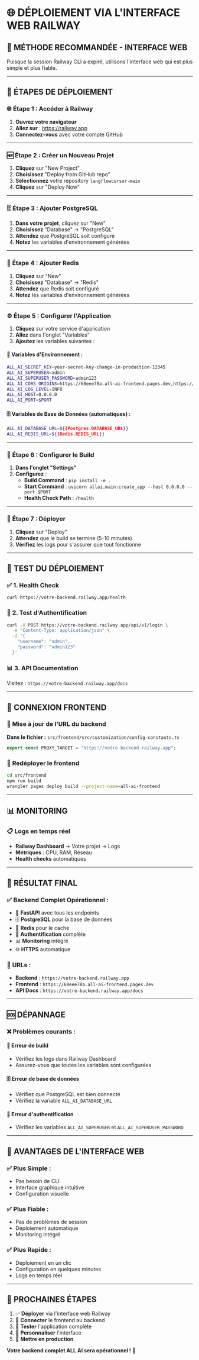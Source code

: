 # 🌐 DÉPLOIEMENT VIA L'INTERFACE WEB RAILWAY

## 🎯 **MÉTHODE RECOMMANDÉE - INTERFACE WEB**

Puisque la session Railway CLI a expiré, utilisons l'interface web qui est plus simple et plus fiable.

---

## 🚀 **ÉTAPES DE DÉPLOIEMENT**

### 🌐 **Étape 1 : Accéder à Railway**

1. **Ouvrez votre navigateur**
2. **Allez sur** : https://railway.app
3. **Connectez-vous** avec votre compte GitHub

---

### 🆕 **Étape 2 : Créer un Nouveau Projet**

1. **Cliquez** sur "New Project"
2. **Choisissez** "Deploy from GitHub repo"
3. **Sélectionnez** votre repository `langflowcursor-main`
4. **Cliquez** sur "Deploy Now"

---

### 🗄️ **Étape 3 : Ajouter PostgreSQL**

1. **Dans votre projet**, cliquez sur "New"
2. **Choisissez** "Database" → "PostgreSQL"
3. **Attendez** que PostgreSQL soit configuré
4. **Notez** les variables d'environnement générées

---

### 🔴 **Étape 4 : Ajouter Redis**

1. **Cliquez** sur "New"
2. **Choisissez** "Database" → "Redis"
3. **Attendez** que Redis soit configuré
4. **Notez** les variables d'environnement générées

---

### ⚙️ **Étape 5 : Configurer l'Application**

1. **Cliquez** sur votre service d'application
2. **Allez** dans l'onglet "Variables"
3. **Ajoutez** les variables suivantes :

#### 🔑 **Variables d'Environnement :**
```bash
ALL_AI_SECRET_KEY=your-secret-key-change-in-production-12345
ALL_AI_SUPERUSER=admin
ALL_AI_SUPERUSER_PASSWORD=admin123
ALL_AI_CORS_ORIGINS=https://68eee78a.all-ai-frontend.pages.dev,https://all-ai-frontend.pages.dev
ALL_AI_LOG_LEVEL=INFO
ALL_AI_HOST=0.0.0.0
ALL_AI_PORT=$PORT
```

#### 🗄️ **Variables de Base de Données (automatiques) :**
```bash
ALL_AI_DATABASE_URL=${{Postgres.DATABASE_URL}}
ALL_AI_REDIS_URL=${{Redis.REDIS_URL}}
```

---

### 🔧 **Étape 6 : Configurer le Build**

1. **Dans l'onglet "Settings"**
2. **Configurez** :
   - **Build Command** : `pip install -e .`
   - **Start Command** : `uvicorn allai.main:create_app --host 0.0.0.0 --port $PORT`
   - **Health Check Path** : `/health`

---

### 🚀 **Étape 7 : Déployer**

1. **Cliquez** sur "Deploy"
2. **Attendez** que le build se termine (5-10 minutes)
3. **Vérifiez** les logs pour s'assurer que tout fonctionne

---

## 🧪 **TEST DU DÉPLOIEMENT**

### ✅ **1. Health Check**
```bash
curl https://votre-backend.railway.app/health
```

### 🔐 **2. Test d'Authentification**
```bash
curl -X POST https://votre-backend.railway.app/api/v1/login \
  -H "Content-Type: application/json" \
  -d '{
    "username": "admin",
    "password": "admin123"
  }'
```

### 📊 **3. API Documentation**
Visitez : `https://votre-backend.railway.app/docs`

---

## 🔗 **CONNEXION FRONTEND**

### 📝 **Mise à jour de l'URL du backend**

**Dans le fichier :** `src/frontend/src/customization/config-constants.ts`

```typescript
export const PROXY_TARGET = "https://votre-backend.railway.app";
```

### 🔄 **Redéployer le frontend**

```bash
cd src/frontend
npm run build
wrangler pages deploy build --project-name=all-ai-frontend
```

---

## 📊 **MONITORING**

### 📋 **Logs en temps réel**
- **Railway Dashboard** → Votre projet → Logs
- **Métriques** : CPU, RAM, Réseau
- **Health checks** automatiques

---

## 🎊 **RÉSULTAT FINAL**

### ✅ **Backend Complet Opérationnel :**
- 🚀 **FastAPI** avec tous les endpoints
- 🗄️ **PostgreSQL** pour la base de données
- 🔴 **Redis** pour le cache
- 🔐 **Authentification** complète
- 📊 **Monitoring** intégré
- 🌐 **HTTPS** automatique

### 🔗 **URLs :**
- **Backend** : `https://votre-backend.railway.app`
- **Frontend** : `https://68eee78a.all-ai-frontend.pages.dev`
- **API Docs** : `https://votre-backend.railway.app/docs`

---

## 🆘 **DÉPANNAGE**

### ❌ **Problèmes courants :**

#### 🔧 **Erreur de build**
- Vérifiez les logs dans Railway Dashboard
- Assurez-vous que toutes les variables sont configurées

#### 🗄️ **Erreur de base de données**
- Vérifiez que PostgreSQL est bien connecté
- Vérifiez la variable `ALL_AI_DATABASE_URL`

#### 🔐 **Erreur d'authentification**
- Vérifiez les variables `ALL_AI_SUPERUSER` et `ALL_AI_SUPERUSER_PASSWORD`

---

## 🎯 **AVANTAGES DE L'INTERFACE WEB**

### ✅ **Plus Simple :**
- Pas besoin de CLI
- Interface graphique intuitive
- Configuration visuelle

### ✅ **Plus Fiable :**
- Pas de problèmes de session
- Déploiement automatique
- Monitoring intégré

### ✅ **Plus Rapide :**
- Déploiement en un clic
- Configuration en quelques minutes
- Logs en temps réel

---

## 🚀 **PROCHAINES ÉTAPES**

1. ✅ **Déployer** via l'interface web Railway
2. 🔗 **Connecter** le frontend au backend
3. 🧪 **Tester** l'application complète
4. 🎨 **Personnaliser** l'interface
5. 🚀 **Mettre en production**

**Votre backend complet ALL AI sera opérationnel !** 🎉

